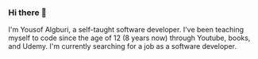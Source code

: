 ### Hi there 👋

I'm Yousof Algburi, a self-taught software developer. I've been teaching myself to code since the age of 12 (8 years now) through Youtube, books, and Udemy. I'm currently searching for a job as a software developer.
